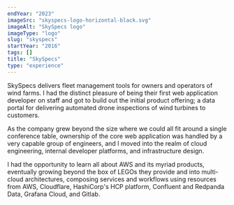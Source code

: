 ```yaml
---
endYear: "2023"
imageSrc: "skyspecs-logo-horizontal-black.svg"
imageAlt: "SkySpecs logo"
imageType: "logo"
slug: "skyspecs"
startYear: "2016"
tags: []
title: "SkySpecs"
type: "experience"
---
```

SkySpecs delivers fleet management tools for owners and operators of wind farms.  I had the distinct pleasure of being their first web application developer on staff and got to build out the initial product offering; a data portal for delivering automated drone inspections of wind turbines to customers.

As the company grew beyond the size where we could all fit around a single conference table, ownership of the core web application was handled by a very capable group of engineers, and I moved into the realm of cloud engineering, internal developer platforms, and infrastructure design.

I had the opportunity to learn all about AWS and its myriad products, eventually growing beyond the box of LEGOs they provide and into multi-cloud architectures, composing services and workflows using resources from AWS, Cloudflare, HashiCorp's HCP platform, Confluent and Redpanda Data, Grafana Cloud, and Gitlab.
